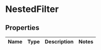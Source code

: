 
# NestedFilter

## Properties
Name | Type | Description | Notes
------------ | ------------- | ------------- | -------------



